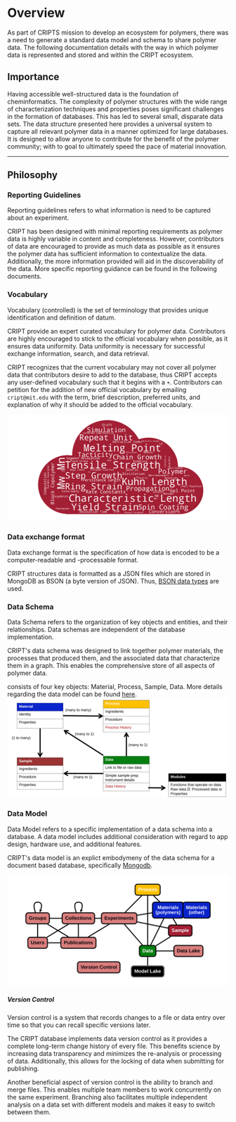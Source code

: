 
# Overview
As part of CRIPTS mission to develop an ecosystem for polymers, there was a need to generate a standard data model and 
schema to share polymer data. The following documentation details with the way in which polymer data is represented and 
stored and within the CRIPT ecosystem.

## Importance
Having accessible well-structured data is the foundation of cheminformatics. The complexity of polymer 
structures with the wide range of characterization techniques and properties poses significant challenges in the 
formation of databases. This has led to several small, disparate data sets. The data structure presented here provides a
universal system to capture all relevant polymer data in a manner optimized for large databases. It is designed to allow 
anyone to contribute for the benefit of the polymer community; with to goal to ultimately speed the pace of material innovation.

---

## Philosophy

### Reporting Guidelines
Reporting guidelines refers to what information is need to be captured about an experiment.

CRIPT has been designed with minimal reporting requirements as polymer data is highly variable in 
content and completeness. However, contributors of data are encouraged to provide as much data as possible as it ensures
the polymer data has sufficient information to contextualize the data. Additionally, the more information provided will 
aid in the discoverability of the data. More specific reporting guidance can be found in the following documents. 

### Vocabulary
Vocabulary (controlled) is the set of terminology that provides unique identification and definition of datum. 

CRIPT provide an expert curated vocabulary for polymer data. Contributors are highly encouraged to stick to the official 
vocabulary when possible, as it ensures data uniformity. Data uniformity is necessary for successful exchange information,
search, and data retrieval.

CRIPT recognizes that the current vocabulary may not cover all polymer data that contributors desire to add to the 
database, thus CRIPT accepts any user-defined vocabulary such that it begins with a `+`. Contributors can petition for 
the addition of new official vocabulary by emailing `cript@mit.edu` with the term, brief description, preferred units,
and explanation of why it should be added to the official vocabulary.

![Word_Cloud](../img/word_cloud_crop.png)

### Data exchange format
Data exchange format is the specification of how data is encoded to be a computer-readable and -processable format.

CRIPT structures data is formatted as a JSON files which are stored in MongoDB as BSON (a byte version of JSON). Thus,
[BSON data types](https://docs.mongodb.com/manual/reference/bson-types/#timestamps) are used.

### Data Schema
Data Schema refers to the organization of key objects and entities, and their relationships. Data schemas are 
independent of the database implementation. 

CRIPT's data schema was designed to link together polymer materials, the processes that produced them, and the 
associated data that characterize them in a graph. This enables the comprehensive store of all aspects of polymer
data.

consists of four key objects: Material, Process, Sample, Data.
More details regarding the data model can be found [here](../data-models/Data_Model.md).
![Data_Model](../img/data_model.svg)

### Data Model
Data Model refers to a specific implementation of a data schema into a database. A data model includes additional 
consideration with regard to app design, hardware use, and additional features. 

CRIPT's data model is an explict embodymeny of the data schema for a document based database, 
specifically [Mongodb](https://www.mongodb.com/).

![Data_Schema](../img/Overview_Schema.svg)


##### Version Control
Version control is a system that records changes to a file or data entry over time so that you can recall 
specific versions later.

The CRIPT database implements data version control as it provides a complete long-term change history of every file.
This benefits science by increasing data transparency and minimizes the re-analysis or processing of data.
Additionally, this allows for the locking of data when submitting for publishing.

Another beneficial aspect of version control is the ability to branch and merge files. This enables multiple team 
members to work concurrently on the same experiment. Branching also facilitates multiple independent analysis on a data set
with different models and makes it easy to switch between them.




